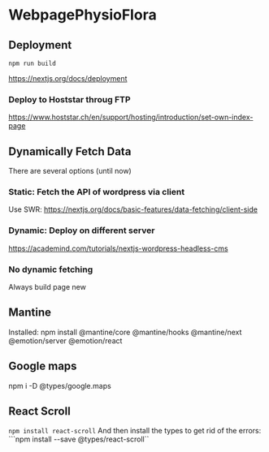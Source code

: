 # WebpagePhysioFlora

## Deployment
```shell
npm run build
```
https://nextjs.org/docs/deployment
### Deploy to Hoststar throug FTP

https://www.hoststar.ch/en/support/hosting/introduction/set-own-index-page

## Dynamically Fetch Data

There are several options (until now)
### Static: Fetch the API of wordpress via client

Use SWR:
https://nextjs.org/docs/basic-features/data-fetching/client-side
### Dynamic: Deploy on different server


https://academind.com/tutorials/nextjs-wordpress-headless-cms

### No dynamic fetching
Always build page new

## Mantine
Installed: npm install @mantine/core @mantine/hooks @mantine/next @emotion/server @emotion/react

## Google maps
npm i -D @types/google.maps

## React Scroll
```npm install react-scroll```
And then install the types to get rid of the errors: ```npm install --save @types/react-scroll``